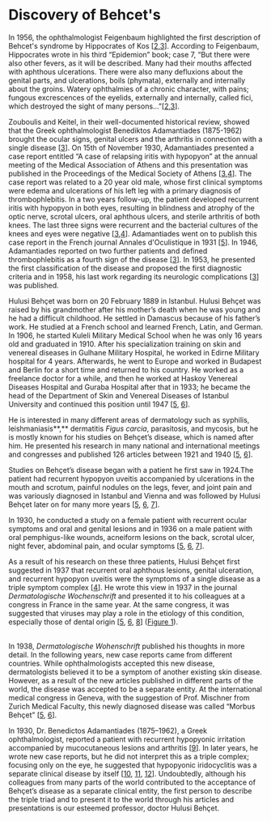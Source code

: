 # Discovery of Behcet's

In 1956, the ophthalmologist Feigenbaum highlighted the first description of Behcet's syndrome by Hippocrates of Kos \[[2](javascript:;),[3](javascript:;)]. According to Feigenbaum, Hippocrates wrote in his third “Epidemion” book; case 7, “But there were also other fevers, as it will be described. Many had their mouths affected with aphthous ulcerations. There were also many defluxions about the genital parts, and ulcerations, boils (phymata), externally and internally about the groins. Watery ophthalmies of a chronic character, with pains; fungous excrescences of the eyelids, externally and internally, called fici, which destroyed the sight of many persons…”\[[2](javascript:;),[3](javascript:;)].

Zouboulis and Keitel, in their well-documented historical review, showed that the Greek ophthalmologist Benediktos Adamantiades (1875-1962) brought the ocular signs, genital ulcers and the arthritis in connection with a single disease \[[3](javascript:;)]. On 15th of November 1930, Adamantiades presented a case report entitled “A case of relapsing iritis with hypopyon” at the annual meeting of the Medical Association of Athens and this presentation was published in the Proceedings of the Medical Society of Athens \[[3](javascript:;),[4](javascript:;)]. The case report was related to a 20 year old male, whose first clinical symptoms were edema and ulcerations of his left leg with a primary diagnosis of thrombophlebitis. In a two years follow-up, the patient developed recurrent iritis with hypopyon in both eyes, resulting in blindness and atrophy of the optic nerve, scrotal ulcers, oral aphthous ulcers, and sterile arthritis of both knees. The last three signs were recurrent and the bacterial cultures of the knees and eyes were negative \[[3](javascript:;),[4](javascript:;)]. Adamantiades went on to publish this case report in the French journal Annales d'Oculistique in 1931 \[[5](javascript:;)]. In 1946, Adamantiades reported on two further patients and defined thrombophlebitis as a fourth sign of the disease \[[3](javascript:;)]. In 1953, he presented the first classification of the disease and proposed the first diagnostic criteria and in 1958, his last work regarding its neurologic complications \[[3](javascript:;)] was published.









Hulusi Behçet was born on 20 February 1889 in Istanbul. Hulusi Behçet was raised by his grandmother after his mother’s death when he was young and he had a difficult childhood. He settled in Damascus because of his father’s work. He studied at a French school and learned French, Latin, and German. In 1906, he started Kuleli Military Medical School when he was only 16 years old and graduated in 1910. After his specialization training on skin and venereal diseases in Gulhane Military Hospital, he worked in Edirne Military hospital for 4 years. Afterwards, he went to Europe and worked in Budapest and Berlin for a short time and returned to his country. He worked as a freelance doctor for a while, and then he worked at Haskoy Venereal Diseases Hospital and Guraba Hospital after that in 1933; he became the head of the Department of Skin and Venereal Diseases of Istanbul University and continued this position until 1947 \[[5](https://www.intechopen.com/chapters/69944#B5), [6](https://www.intechopen.com/chapters/69944#B6)].

He is interested in many different areas of dermatology such as syphilis, leishmaniasis**,** dermatitis _Figus carcia_, parasitosis, and mycosis, but he is mostly known for his studies on Behçet’s disease, which is named after him. He presented his research in many national and international meetings and congresses and published 126 articles between 1921 and 1940 \[[5](https://www.intechopen.com/chapters/69944#B5), [6](https://www.intechopen.com/chapters/69944#B6)].

Studies on Behçet’s disease began with a patient he first saw in 1924.The patient had recurrent hypopyon uveitis accompanied by ulcerations in the mouth and scrotum, painful nodules on the legs, fever, and joint pain and was variously diagnosed in Istanbul and Vienna and was followed by Hulusi Behçet later on for many more years \[[5](https://www.intechopen.com/chapters/69944#B5), [6](https://www.intechopen.com/chapters/69944#B6), [7](https://www.intechopen.com/chapters/69944#B7)].

In 1930, he conducted a study on a female patient with recurrent ocular symptoms and oral and genital lesions and in 1936 on a male patient with oral pemphigus-like wounds, acneiform lesions on the back, scrotal ulcer, night fever, abdominal pain, and ocular symptoms \[[5](https://www.intechopen.com/chapters/69944#B5), [6](https://www.intechopen.com/chapters/69944#B6), [7](https://www.intechopen.com/chapters/69944#B7)].

As a result of his research on these three patients, Hulusi Behçet first suggested in 1937 that recurrent oral aphthous lesions, genital ulceration, and recurrent hypopyon uveitis were the symptoms of a single disease as a triple symptom complex \[[4](https://www.intechopen.com/chapters/69944#B4)]. He wrote this view in 1937 in the journal _Dermatologische Wochenschrift_ and presented it to his colleagues at a congress in France in the same year. At the same congress, it was suggested that viruses may play a role in the etiology of this condition, especially those of dental origin \[[5](https://www.intechopen.com/chapters/69944#B5), [6](https://www.intechopen.com/chapters/69944#B6), [8](https://www.intechopen.com/chapters/69944#B8)] ([Figure 1](https://www.intechopen.com/chapters/69944#F1)).

\
In 1938, _Dermatologische Wohenschrift_ published his thoughts in more detail. In the following years, new case reports came from different countries. While ophthalmologists accepted this new disease, dermatologists believed it to be a symptom of another existing skin disease. However, as a result of the new articles published in different parts of the world, the disease was accepted to be a separate entity. At the international medical congress in Geneva, with the suggestion of Prof. Mischner from Zurich Medical Faculty, this newly diagnosed disease was called “Morbus Behçet” \[[5](https://www.intechopen.com/chapters/69944#B5), [6](https://www.intechopen.com/chapters/69944#B6)].

In 1930, Dr. Benedictos Adamantiades (1875–1962), a Greek ophthalmologist, reported a patient with recurrent hypopyonic irritation accompanied by mucocutaneous lesions and arthritis \[[9](https://www.intechopen.com/chapters/69944#B9)]. In later years, he wrote new case reports, but he did not interpret this as a triple complex; focusing only on the eye, he suggested that hypopyonic iridocyclitis was a separate clinical disease by itself \[[10](https://www.intechopen.com/chapters/69944#B10), [11](https://www.intechopen.com/chapters/69944#B11), [12](https://www.intechopen.com/chapters/69944#B12)]. Undoubtedly, although his colleagues from many parts of the world contributed to the acceptance of Behçet’s disease as a separate clinical entity, the first person to describe the triple triad and to present it to the world through his articles and presentations is our esteemed professor, doctor Hulusi Behçet.
